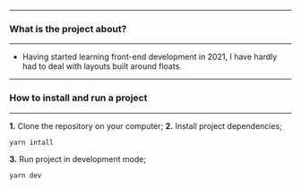 
----
### What is the project about?
---
- Having started learning front-end development in 2021, I have hardly had to deal with layouts built around floats. 
---
### How to install and run a project
---
**1.** Clone the repository on your computer;
**2.** Install project dependencies;
```shell
yarn intall
```
**3.** Run project in development mode;
```shell
yarn dev
```
